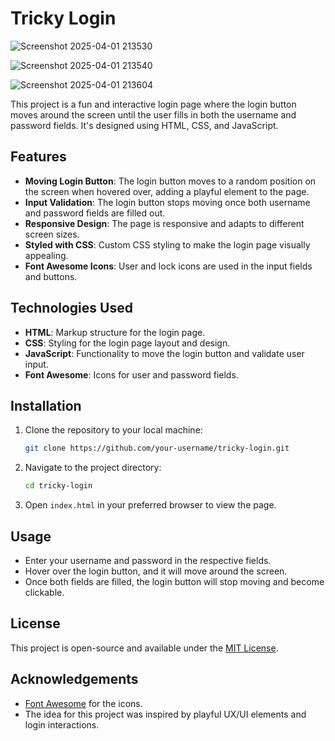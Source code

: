 # Tricky Login
![Screenshot 2025-04-01 213530](https://github.com/user-attachments/assets/1aa78acc-0f6a-4b39-8262-5253dd3eb629)

![Screenshot 2025-04-01 213540](https://github.com/user-attachments/assets/11fc193b-9db2-4702-93c9-82a6cb2744cb)

![Screenshot 2025-04-01 213604](https://github.com/user-attachments/assets/87950aad-1d5e-41b2-8b26-af2fe3a62356)

This project is a fun and interactive login page where the login button moves around the screen until the user fills in both the username and password fields. It's designed using HTML, CSS, and JavaScript.

## Features

- **Moving Login Button**: The login button moves to a random position on the screen when hovered over, adding a playful element to the page.
- **Input Validation**: The login button stops moving once both username and password fields are filled out.
- **Responsive Design**: The page is responsive and adapts to different screen sizes.
- **Styled with CSS**: Custom CSS styling to make the login page visually appealing.
- **Font Awesome Icons**: User and lock icons are used in the input fields and buttons.

## Technologies Used

- **HTML**: Markup structure for the login page.
- **CSS**: Styling for the login page layout and design.
- **JavaScript**: Functionality to move the login button and validate user input.
- **Font Awesome**: Icons for user and password fields.

## Installation

1. Clone the repository to your local machine:
    ```bash
    git clone https://github.com/your-username/tricky-login.git
    ```

2. Navigate to the project directory:
    ```bash
    cd tricky-login
    ```

3. Open `index.html` in your preferred browser to view the page.

## Usage

- Enter your username and password in the respective fields.
- Hover over the login button, and it will move around the screen.
- Once both fields are filled, the login button will stop moving and become clickable.

## License

This project is open-source and available under the [MIT License](LICENSE).

## Acknowledgements

- [Font Awesome](https://fontawesome.com/) for the icons.
- The idea for this project was inspired by playful UX/UI elements and login interactions.
